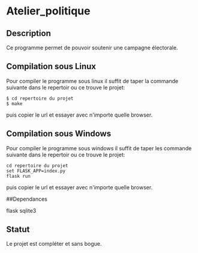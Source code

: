 # Atelier_politique

## Description

Ce programme permet de pouvoir soutenir une campagne électorale.

## Compilation sous Linux

Pour compiler le programme sous linux il suffit de taper la commande suivante dans le repertoir ou ce trouve le projet:

~~~
$ cd repertoire du projet
$ make
~~~

puis copier le url et essayer avec n'importe quelle browser.

## Compilation sous Windows

Pour compiler le programme sous windows il suffit de taper les commande suivante dans le repertoir ou ce trouve le projet:

~~~
cd repertoire du projet
set FLASK_APP=index.py
flask run
~~~

puis copier le url et essayer avec n'importe quelle browser.

##Dependances

flask
sqlite3

## Statut

Le projet est compléter et sans bogue.
